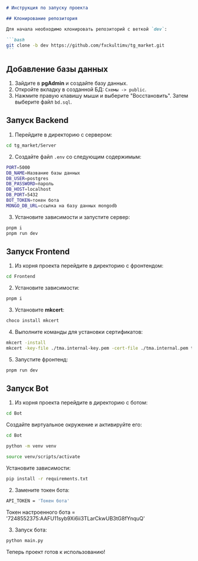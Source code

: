 ````markdown
# Инструкция по запуску проекта

## Клонирование репозитория

Для начала необходимо клонировать репозиторий с веткой `dev`:

```bash
git clone -b dev https://github.com/fxckultimv/tg_market.git
```
````

## Добавление базы данных

1. Зайдите в **pgAdmin** и создайте базу данных.
2. Откройте вкладку в созданной БД: `Схемы -> public`.
3. Нажмите правую клавишу мыши и выберите "Восстановить". Затем выберите файл `bd.sql`.

## Запуск Backend

1. Перейдите в директорию с сервером:

```bash
cd tg_market/Server
```

2. Создайте файл `.env` со следующим содержимым:

```bash
PORT=5000
DB_NAME=Название базы данных
DB_USER=postgres
DB_PASSWORD=пароль
DB_HOST=localhost
DB_PORT=5432
BOT_TOKEN=токен бота
MONGO_DB_URL=ссылка на базу данных mongodb
```

3. Установите зависимости и запустите сервер:

```bash
pnpm i
pnpm run dev
```

## Запуск Frontend

1. Из корня проекта перейдите в директорию с фронтендом:

```bash
cd Frontend
```

2. Установите зависимости:

```bash
pnpm i
```

3. Установите **mkcert**:

```bash
choco install mkcert
```

4. Выполните команды для установки сертификатов:

```bash
mkcert -install
mkcert -key-file ./tma.internal-key.pem -cert-file ./tma.internal.pem tma.internal
```

5. Запустите фронтенд:

```bash
pnpm run dev
```

## Запуск Bot

1. Из корня проекта перейдите в директорию с ботом:

```bash
cd Bot
```

Создайте виртуальное окружение и активируйте его:

```bash
cd Bot

python -m venv venv

source venv/scripts/activate
```

Установите зависимости:

```bash
pip install -r requirements.txt
```

2. Замените токен бота:

```bash
API_TOKEN = 'Токен бота'
```

Токен настроенного бота = '7248552375:AAFU11syb9Xi6ii3TLarCkwUB3tG8fYnquQ'

3. Запуск бота:

```bash
python main.py
```

Теперь проект готов к использованию!
